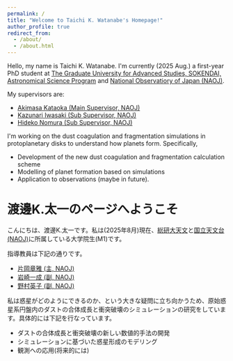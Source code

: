 ```yaml
---
permalink: /
title: "Welcome to Taichi K. Watanabe's Homepage!"
author_profile: true
redirect_from: 
  - /about/
  - /about.html
---
```


Hello, my name is Taichi K. Watanabe. I'm currently (2025 Aug.) a first-year PhD student at [The Graduate University for Advanced Studies, SOKENDAI, Astronomical Science Program](https://guas-astronomy.jp/eng/index.html) and [National Observatiory of Japan (NAOJ)](https://www.nao.ac.jp/en/).

My supervisors are:

- [Akimasa Kataoka (Main Supervisor, NAOJ)](https://sci.nao.ac.jp/MEMBER/kataoka/english/)
- [Kazunari Iwasaki (Sub Supervisor, NAOJ)](https://www.cfca.nao.ac.jp/~kiwasaki/index_en.html)
- [Hideko Nomura (Sub Supervisor, NAOJ)](https://sci.nao.ac.jp/MEMBER/hnomura/en/index.html)

I'm working on the dust coagulation and fragmentation simulations in protoplanetary disks to understand how planets form. Specifically,

- Development of the new dust coagulation and fragmentation calculation scheme
- Modelling of planet formation based on simulations
- Application to observations (maybe in future).

渡邊K.太一のページへようこそ
=====

こんにちは、渡邊K.太一です。私は(2025年8月)現在、[総研大天文](https://guas-astronomy.jp/)と[国立天文台(NAOJ)](https://www.nao.ac.jp/)に所属している大学院生(M1)です。

指導教員は下記の通りです。

- [片岡章雅 (主, NAOJ)](https://sci.nao.ac.jp/MEMBER/kataoka/)
- [岩崎一成 (副, NAOJ)](https://www.cfca.nao.ac.jp/~kiwasaki/index.html)
- [野村英子 (副, NAOJ)](https://sci.nao.ac.jp/MEMBER/hnomura/index.html)

私は惑星がどのようにできるのか、という大きな疑問に立ち向かうため、原始惑星系円盤内のダストの合体成長と衝突破壊のシミュレーションの研究をしています。具体的には下記を行なっています。

- ダストの合体成長と衝突破壊の新しい数値的手法の開発
- シミュレーションに基づいた惑星形成のモデリング
- 観測への応用(将来的には)
